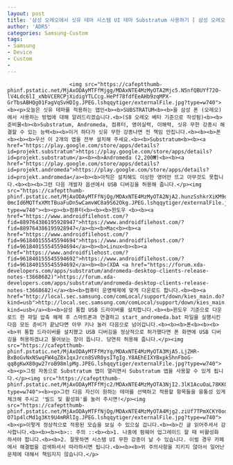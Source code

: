 ```yaml
---
layout: post
title: '삼성 오레오에서 싯유 테마 시스템 UI 테마 Substratum 사용하기 [ 삼성 오레오 Substratum 강좌 ]'
author: 'ADR5'
categories: Samsung-Custom
tags:
- Samsung
- Device
- Custom
-
---
```



<script> location.href='https://cafe.naver.com/develoid/779493' ; </script>


















						<img src="https://cafeptthumb-phinf.pstatic.net/MjAxODAyMTFfMjgg/MDAxNTE4MzMyOTA2Mjc5.N5nfQBUYf72O-lV4Ldc6lI_xNbVCERCPjXidigYTLCcg.HePf78fdfEeAHb9zqMPX-GrTbsABHQg01FagVqSvHDIg.JPEG.lshqqytiger/externalFile.jpg?type=w740"><b><p>오늘은 싯유 테마를 적용하는 앱인<b><b>SUBSTRATUM<b><b>을 삼성 폰 (오레오) 에서 사용하는 방법에 대해 알려드리겠습니다.<b>(S8 오레오 베타 기준으로 작성됨)<b><b>준비물<b><b>Substratum, Andromeda, 컴퓨터, 영어실력, 이해력, 싯유 무한 강종시 해결할 수 있는 능력<b><b>이거 하다가 싯유 무한 강종나면 전 책임 안집니다.<b><b><b>폰<b><b><b>우선 이 2개의 앱을 전부 설치해 주세요.<b><b>Substratum<b><b><a href="https://play.google.com/store/apps/details?id=projekt.substratum">https://play.google.com/store/apps/details?id=projekt.substratum</a><b><b>Andromeda (2,200₩)<b><b><a href="https://play.google.com/store/apps/details?id=projekt.andromeda">https://play.google.com/store/apps/details?id=projekt.andromeda</a><b><b>아직은 설치해도 이상한 영어만 뜨고 아무것도 못합니다.<b><b><b>그런 다음 개발자 옵션에서 USB 디버깅을 허용해 줍니다.</p><img src="https://cafeptthumb-phinf.pstatic.net/MjAxODAyMTFfNjQg/MDAxNTE4MzMyOTA2NjA2.hunzSshkrXiKM9o_oGzttlTWqjmahhIlOsdqWAfea6Mg.wyuA-0mcId6MQTfxXMtTBuaFuDn5wCamvWC8a9S62Okg.JPEG.lshqqytiger/externalFile.jpg?type=w740"><b><p><b>컴퓨터<b><b><b>윈도우 <b><b><a href="https://www.androidfilehost.com/?fid=889764386195928947">https://www.androidfilehost.com/?fid=889764386195928947</a><b><b>Mac<b><b><a href="https://www.androidfilehost.com/?fid=961840155545594694">https://www.androidfilehost.com/?fid=961840155545594694</a><b><b>Linux<b><b><a href="https://www.androidfilehost.com/?fid=961840155545594692">https://www.androidfilehost.com/?fid=961840155545594692</a><b><b>(XDA <a href="https://forum.xda-developers.com/apps/substratum/andromeda-desktop-clients-release-notes-t3668682)">https://forum.xda-developers.com/apps/substratum/andromeda-desktop-clients-release-notes-t3668682)</a><b><b>컴퓨터 운영체제에 맞게 다운로드 합니다.<b><b><a href="http://local.sec.samsung.com/comLocal/support/down/kies_main.do?kind=usb">http://local.sec.samsung.com/comLocal/support/down/kies_main.do?kind=usb</a><b><b>삼성 통합 USB 드라이버를 설치합니다.<b><b>윈도우 기준으로 다운로드 한 파일 압축 해제 후 스마트폰과 연결하고 start_andromeda.bat 파일을 실행시킨 다음 모든 준비가 끝났다면 아무 키나 눌러 다음으로 넘어갑니다.<b><b><b>폰<b><b><b><b>위 통합 드라이버를 설치했고 USB 디버깅을 정상적으로 허가했다면 폰 화면에 USB 디버깅을 허용하겠냐고 물어보는 창이 뜹니다. 당연히 허용해 줍니다.</p><img src="https://cafeptthumb-phinf.pstatic.net/MjAxODAyMTFfMzYg/MDAxNTE4MzMyOTA3MjA5.LjZHR-BxBoGvNxNSwqFW4qZ8x1qxJrcn8SVR0ysITgIg.Y8AEhEIXYBxpkShnFboG-qq8gKwX80gw27roB98mlpMg.JPEG.lshqqytiger/externalFile.jpg?type=w740"><b><p>그럼 자동으로 Substratum 앱이 열리면서 Substratum 앱을 사용할 수 있게 됩니다.</p><img src="https://cafeptthumb-phinf.pstatic.net/MjAxODAyMTFfMjc2/MDAxNTE4MzMyOTA3NjI2.3lK1AcuOaL78KKGwPbEwP5lToIuBxMFTN_ofeftODiEg.dyIKX0LJnPesCw0kIfz4LGjklhHIayCUK9SiuEft2uEg.JPEG.lshqqytiger/externalFile.jpg?type=w740"><b><p>그런 다음 자신이 원하는 테마를 선택하고 적용할 항목들을 융통성 있게 체크해 주시고 '빌드 및 활성화'를 눌러 주시면!</p><img src="https://cafeptthumb-phinf.pstatic.net/MjAxODAyMTFfNjQg/MDAxNTE4MzMyOTA4Mjg2.ziUf7TPmXCKY0odqTZNMnsHdlI3fmZAvFtlcyny3V30g.Af0H22ljHzXlI_QD7zx7-O71p4lcMd1g3Kt9U4mRRlIg.JPEG.lshqqytiger/externalFile.jpg?type=w740"><b><p>이렇게 정상적으로 적용된 모습을 보실 수 있으실 겁니다.<b><b>긴 글 읽어주셔서 감사합니다.<b><b><b><b>:: 주의 ::<b><b>1. 나중에 펌웨어 업그레이드 할 때 비활성화 하셔야 합니다.<b><b>2. 잘못하면 시스템 UI 무한 강종이 날 수 있습니다. 이럴 경우 카페에서 해결법을 검색하셔서 따라하시면 됩니다.<b><b><b>위 주의사항을 지키지 않아서 일어난 문제에 대해서 책임지지 않습니다.</p>
